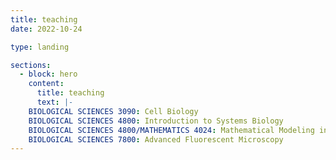 ```yaml
---
title: teaching
date: 2022-10-24

type: landing

sections:
  - block: hero
    content:
      title: teaching
      text: |-
    BIOLOGICAL SCIENCES 3090: Cell Biology
    BIOLOGICAL SCIENCES 4800: Introduction to Systems Biology
    BIOLOGICAL SCIENCES 4800/MATHEMATICS 4024: Mathematical Modeling in Cellular Biology
    BIOLOGICAL SCIENCES 7800: Advanced Fluorescent Microscopy 
---
```

